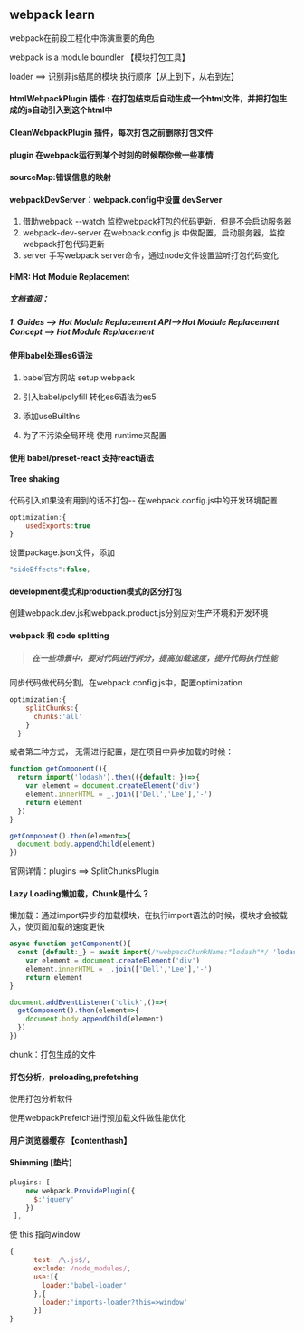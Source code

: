 ## webpack learn
webpack在前段工程化中饰演重要的角色

webpack is a module boundler  【模块打包工具】

loader ==> 识别非js结尾的模块  执行顺序【从上到下，从右到左】

#### htmlWebpackPlugin 插件 : 在打包结束后自动生成一个html文件，并把打包生成的js自动引入到这个html中

#### CleanWebpackPlugin 插件，每次打包之前删除打包文件

#### plugin   在webpack运行到某个时刻的时候帮你做一些事情

#### sourceMap:错误信息的映射

#### webpackDevServer：webpack.config中设置 devServer

1. 借助webpack --watch 监控webpack打包的代码更新，但是不会启动服务器
2. webpack-dev-server 在webpack.config.js 中做配置，启动服务器，监控webpack打包代码更新
3. server 手写webpack server命令，通过node文件设置监听打包代码变化

#### HMR: Hot Module Replacement 

##### 文档查阅：

##### 1. Guides --> Hot Module Replacement   API-->Hot Module Replacement  Concept --> Hot Module Replacement

#### 使用babel处理es6语法

1. babel官方网站 setup webpack 

2. 引入babel/polyfill 转化es6语法为es5

3. 添加useBuiltIns

4. 为了不污染全局环境 使用 runtime来配置

#### 使用 babel/preset-react 支持react语法

#### Tree shaking 

代码引入如果没有用到的话不打包-- 在webpack.config.js中的开发环境配置

```js
optimization:{
    usedExports:true 
}
```

设置package.json文件，添加

```js
"sideEffects":false,
```

#### development模式和production模式的区分打包

创建webpack.dev.js和webpack.product.js分别应对生产环境和开发环境

#### webpack 和 code  splitting

> ##### 在一些场景中，要对代码进行拆分，提高加载速度，提升代码执行性能

同步代码做代码分割，在webpack.config.js中，配置optimization

```js
optimization:{
    splitChunks:{
      chunks:'all'
    }
  }
```

或者第二种方式， 无需进行配置，是在项目中异步加载的时候：

```js
function getComponent(){
  return import('lodash').then(({default:_})=>{
    var element = document.createElement('div')
    element.innerHTML = _.join(['Dell','Lee'],'-')
    return element
  })
}

getComponent().then(element=>{
  document.body.appendChild(element)
})
```

官网详情：plugins ==> SplitChunksPlugin

#### Lazy Loading懒加载，Chunk是什么？

懒加载：通过import异步的加载模块，在执行import语法的时候，模块才会被载入，使页面加载的速度更快

```js
async function getComponent(){
  const {default:_} = await import(/*webpackChunkName:"lodash"*/ 'lodash');
    var element = document.createElement('div')
    element.innerHTML = _.join(['Dell','Lee'],'-')
    return element
}

document.addEventListener('click',()=>{
  getComponent().then(element=>{
    document.body.appendChild(element)
  })
})
```

chunk：打包生成的文件

#### 打包分析，preloading,prefetching

使用打包分析软件

使用webpackPrefetch进行预加载文件做性能优化

#### 用户浏览器缓存 【contenthash】

#### Shimming [垫片]

```js
plugins: [
    new webpack.ProvidePlugin({
      $:'jquery'
    })
 ],
```

使 this 指向window

```js
{ 
      test: /\.js$/, 
      exclude: /node_modules/, 
      use:[{
        loader:'babel-loader'
      },{
        loader:'imports-loader?this=>window'
      }]
}
```



















